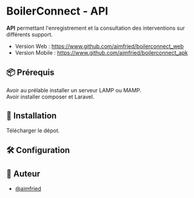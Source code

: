 # BoilerConnect - API

<strong>API</strong> permettant l'enregistrement et la consultation des interventions sur différents support.
 - Version Web : https://www.github.com/aimfried/boilerconnect_web
 - Version Mobile : https://www.github.com/aimfried/boilerconnect_apk

## 📦 Prérequis

Avoir au prélable installer un serveur LAMP ou MAMP. <br >
Avoir installer composer et Laravel. <br >

## :bookmark_tabs: Installation

Télécharger le dépot. <br >

## 🛠️ Configuration
 
## 🤠 Auteur

- [@aimfried](https://www.github.com/aimfried])
